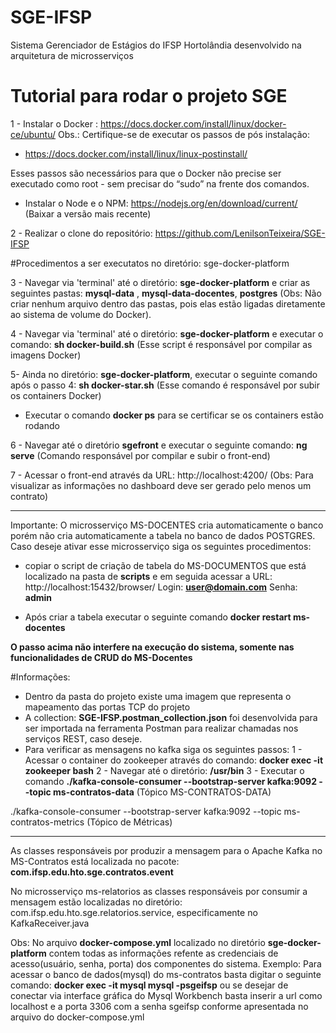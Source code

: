 # SGE-IFSP
Sistema Gerenciador de Estágios do IFSP Hortolândia desenvolvido na arquitetura de microsserviços
# Tutorial para rodar o projeto SGE

 1 - Instalar o Docker : https://docs.docker.com/install/linux/docker-ce/ubuntu/
Obs.: Certifique-se de executar os passos de pós instalação: 

- https://docs.docker.com/install/linux/linux-postinstall/

Esses passos são necessários para que o Docker não precise ser executado como root - sem precisar do “sudo” na frente dos comandos.

  - Instalar o Node e o NPM: https://nodejs.org/en/download/current/ (Baixar a versão mais recente) 

 2 - Realizar o clone do repositório: https://github.com/LenilsonTeixeira/SGE-IFSP

 #Procedimentos a ser executatos no diretório: sge-docker-platform

 3 - Navegar via 'terminal' até o diretório: **sge-docker-platform** e criar as seguintes pastas: **mysql-data** , **mysql-data-docentes**, **postgres** (Obs: Não criar nenhum arquivo dentro das pastas, pois elas estão ligadas diretamente ao sistema de volume do Docker).

 4 - Navegar via 'terminal' até o diretório: **sge-docker-platform** e executar o comando: **sh docker-build.sh** (Esse script é responsável por compilar as imagens Docker)

 5- Ainda no diretório: **sge-docker-platform**, executar o seguinte comando após o passo 4: **sh docker-star.sh** (Esse comando é responsável por subir os containers Docker)

 - Executar o comando **docker ps** para se certificar se os containers estão rodando

 6 - Navegar até o diretório **sgefront** e executar o seguinte comando: **ng serve** (Comando responsável por compilar e subir o front-end)
 
 7 - Acessar o front-end através da URL: http://localhost:4200/ (Obs: Para visualizar as informações no dashboard deve ser gerado pelo menos um contrato)

--------------------------------------------------------------------------------------------------------------------
  Importante: O microsserviço MS-DOCENTES cria automaticamente o banco porém não cria automaticamente a tabela no banco de dados POSTGRES. Caso deseje ativar esse microsserviço siga os seguintes procedimentos: 
 - copiar o script de criação de tabela do MS-DOCUMENTOS que está localizado na pasta de **scripts** e em seguida acessar a URL: http://localhost:15432/browser/ 
 Login: **user@domain.com**
 Senha: **admin**

 - Após criar a tabela executar o seguinte comando **docker restart ms-docentes**

 **O passo acima não interfere na execução do sistema, somente nas funcionalidades de CRUD do MS-Docentes**

 #Informações:
 - Dentro da pasta do projeto existe uma imagem que representa o mapeamento das portas TCP do projeto
 - A collection: **SGE-IFSP.postman_collection.json** foi desenvolvida para ser importada na ferramenta Postman para realizar chamadas nos serviços REST, caso deseje.
 - Para verificar as mensagens no kafka siga os seguintes passos:
    1 - Acessar o container do zookeeper através do comando: **docker exec -it zookeeper bash**
    2 - Navegar até o diretório: **/usr/bin**
    3 - Executar o comando **./kafka-console-consumer --bootstrap-server kafka:9092 --topic ms-contratos-data** (Tópico MS-CONTRATOS-DATA)

 ./kafka-console-consumer --bootstrap-server kafka:9092 --topic ms-contratos-metrics (Tópico de Métricas)

---------------------------------------------------------------------------------------------------------------------------
 As classes responsáveis por produzir a mensagem para o Apache Kafka no MS-Contratos está localizada no pacote: **com.ifsp.edu.hto.sge.contratos.event**

 No microsserviço ms-relatorios as classes responsáveis por consumir a mensagem estão localizadas no diretório: com.ifsp.edu.hto.sge.relatorios.service, especificamente no KafkaReceiver.java
 
 
 Obs: No arquivo **docker-compose.yml** localizado no diretório **sge-docker-platform** contem todas as informações refente as credenciais de acesso(usuário, senha, porta) dos componentes do sistema. Exemplo: Para acessar o banco de dados(mysql) do ms-contratos basta digitar o seguinte comando: **docker exec -it mysql mysql -psgeifsp** ou se desejar de conectar via interface gráfica do Mysql Workbench basta inserir a url como localhost e a porta 3306 com a senha sgeifsp conforme apresentada no arquivo do docker-compose.yml

 
